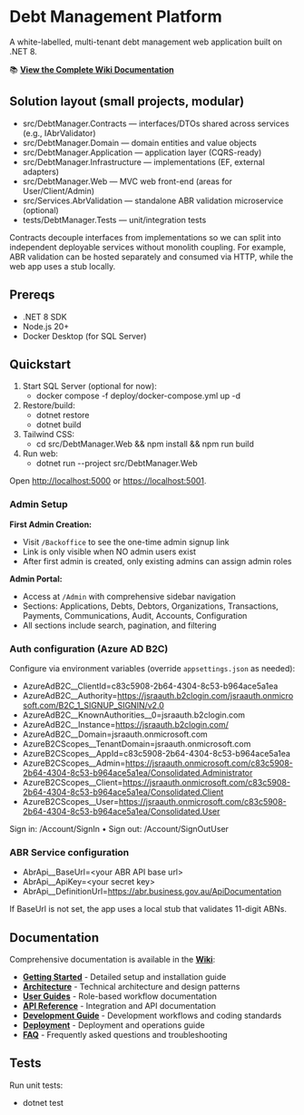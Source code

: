 # Debt Management Platform

A white-labelled, multi-tenant debt management web application built on .NET 8.

📚 **[View the Complete Wiki Documentation](wiki/Home.md)**

## Solution layout (small projects, modular)

- src/DebtManager.Contracts — interfaces/DTOs shared across services (e.g., IAbrValidator)
- src/DebtManager.Domain — domain entities and value objects
- src/DebtManager.Application — application layer (CQRS-ready)
- src/DebtManager.Infrastructure — implementations (EF, external adapters)
- src/DebtManager.Web — MVC web front-end (areas for User/Client/Admin)
- src/Services.AbrValidation — standalone ABR validation microservice (optional)
- tests/DebtManager.Tests — unit/integration tests

Contracts decouple interfaces from implementations so we can split into independent deployable services without monolith coupling. For example, ABR validation can be hosted separately and consumed via HTTP, while the web app uses a stub locally.

## Prereqs

- .NET 8 SDK
- Node.js 20+
- Docker Desktop (for SQL Server)

## Quickstart

1. Start SQL Server (optional for now):
   - docker compose -f deploy/docker-compose.yml up -d
2. Restore/build:
   - dotnet restore
   - dotnet build
3. Tailwind CSS:
   - cd src/DebtManager.Web && npm install && npm run build
4. Run web:
   - dotnet run --project src/DebtManager.Web

Open <http://localhost:5000> or <https://localhost:5001>.

### Admin Setup

**First Admin Creation:**
- Visit `/Backoffice` to see the one-time admin signup link
- Link is only visible when NO admin users exist
- After first admin is created, only existing admins can assign admin roles

**Admin Portal:**
- Access at `/Admin` with comprehensive sidebar navigation
- Sections: Applications, Debts, Debtors, Organizations, Transactions, Payments, Communications, Audit, Accounts, Configuration
- All sections include search, pagination, and filtering

### Auth configuration (Azure AD B2C)

Configure via environment variables (override `appsettings.json` as needed):

- AzureAdB2C__ClientId=c83c5908-2b64-4304-8c53-b964ace5a1ea
- AzureAdB2C__Authority=<https://jsraauth.b2clogin.com/jsraauth.onmicrosoft.com/B2C_1_SIGNUP_SIGNIN/v2.0>
- AzureAdB2C__KnownAuthorities__0=jsraauth.b2clogin.com
- AzureAdB2C__Instance=<https://jsraauth.b2clogin.com/>
- AzureAdB2C__Domain=jsraauth.onmicrosoft.com
- AzureB2CScopes__TenantDomain=jsraauth.onmicrosoft.com
- AzureB2CScopes__AppId=c83c5908-2b64-4304-8c53-b964ace5a1ea
- AzureB2CScopes__Admin=<https://jsraauth.onmicrosoft.com/c83c5908-2b64-4304-8c53-b964ace5a1ea/Consolidated.Administrator>
- AzureB2CScopes__Client=<https://jsraauth.onmicrosoft.com/c83c5908-2b64-4304-8c53-b964ace5a1ea/Consolidated.Client>
- AzureB2CScopes__User=<https://jsraauth.onmicrosoft.com/c83c5908-2b64-4304-8c53-b964ace5a1ea/Consolidated.User>

Sign in: /Account/SignIn  •  Sign out: /Account/SignOutUser

### ABR Service configuration

- AbrApi__BaseUrl=\<your ABR API base url\>
- AbrApi__ApiKey=\<your secret key\>
- AbrApi__DefinitionUrl=<https://abr.business.gov.au/ApiDocumentation>

If BaseUrl is not set, the app uses a local stub that validates 11-digit ABNs.

## Documentation

Comprehensive documentation is available in the **[Wiki](wiki/Home.md)**:

- **[Getting Started](wiki/Getting-Started.md)** - Detailed setup and installation guide
- **[Architecture](wiki/Architecture.md)** - Technical architecture and design patterns
- **[User Guides](wiki/User-Guides.md)** - Role-based workflow documentation
- **[API Reference](wiki/API-Reference.md)** - Integration and API documentation
- **[Development Guide](wiki/Development-Guide.md)** - Development workflows and coding standards
- **[Deployment](wiki/Deployment.md)** - Deployment and operations guide
- **[FAQ](wiki/FAQ.md)** - Frequently asked questions and troubleshooting

## Tests

Run unit tests:

- dotnet test

